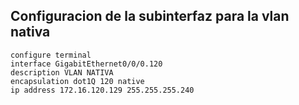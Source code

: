 ## Configuracion de la subinterfaz para la vlan nativa
```
configure terminal
interface GigabitEthernet0/0/0.120
description VLAN NATIVA
encapsulation dot1Q 120 native
ip address 172.16.120.129 255.255.255.240
```